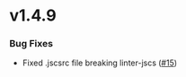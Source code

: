 # v1.4.9

### Bug Fixes
* Fixed .jscsrc file breaking linter-jscs ([#15](https://github.com/AtomLinter/linter-jscs/issues/15))
